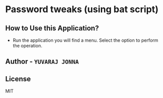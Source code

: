 # Password tweaks (using bat script)

## How to Use this Application?
 * Run the application you will find a menu. Select the option to perform the operation.

## Author - `YUVARAJ JONNA`

## License

MIT
